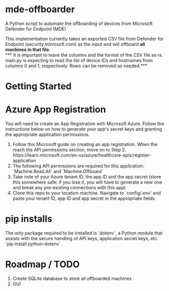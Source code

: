 # mde-offboarder
A Python script to automate the offboarding of devices from Microsoft Defender for Endpoint (MDE)

This implementation currently takes an exported CSV file from Defender for Endpoint (security.microsoft.com) as the input and will offboard <b>all machines in that file</b>.<br>
*** It is important to leave the columns and the format of the CSV file as-is. main.py is expecting to read the list of device IDs and hostnames from columns 0 and 1, respectively. Rows can be removed as needed.***

# Getting Started
<h1>Azure App Registration</h1>
You will need to create an App Registration with Microsoft Azure. Follow the instructions below on how to generate your app's secret keys and granting the appropriate application permissions.
<ol>
<li>Follow this Microsoft guide on creating an app registration. When the reach the API permissions section, move on to Step 2. https://learn.microsoft.com/en-us/azure/healthcare-apis/register-application</li>
<li>The following API permissions are required for this application: `Machine.Read.All` and `Machine.Offboard`</li>
<li>Take note of your Azure tenant ID, the app ID and the app secret (store this somewhere safe: if you lose it, you will have to generate a new one and break any pre-existing connections with this app)</li>
<li>Clone this repo to your location machine. Navigate to `config/.env` and paste your tenant ID, app ID and app secret in the appropriate fields</li>
</ol>
<h1>pip installs</h1>
The only package required to be installed is `dotenv`, a Python module that assists with the secure handling of API keys, application secret keys, etc.<br>
&#96;pip install python-dotenv&#96;

# Roadmap / TODO
1. Create SQLite database to store all offboarded machines
2. GUI
